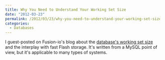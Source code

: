 ```yaml
---
title: Why You Need to Understand Your Working Set Size
date: "2012-03-23"
permalink: /2012/03/23/why-you-need-to-understand-your-working-set-size/
categories:
  - Databases
---
```

I guest-posted on Fusion-io's blog about the [database's working set size][1] and the interplay with fast Flash storage. It's written from a MySQL point of view, but it's applicable to many types of systems.

 [1]: http://www.fusionio.com/blog/will-fusionio-make-my-database-faster-percona-guest-blog/
